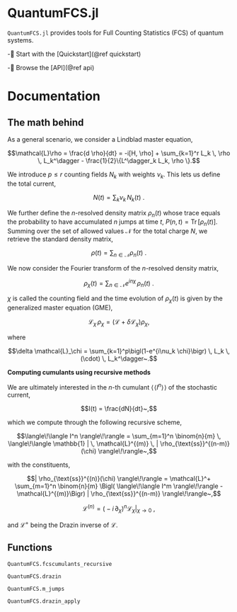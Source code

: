 # QuantumFCS.jl

`QuantumFCS.jl` provides tools for Full Counting Statistics (FCS) of quantum systems.

-📘 Start with the [Quickstart](@ref quickstart)

-🧭 Browse the [API](@ref api)

# Documentation 

## The math behind 

As a general scenario, we consider a Lindblad master equation,
```math
\mathcal{L}\rho = \frac{d \rho}{dt} = -i[H, \rho] + \sum_{k=1}^r L_k \, \rho \, L_k^\dagger - \frac{1}{2}\{L^\dagger_k L_k, \rho \}.
```
We introduce $p \le r$ counting fields $N_k$ with weights $\nu_k$. This lets us define the total current,

```math
N(t) = \sum_k \nu_k \, N_k(t)~.
```

We further define the $n$-resolved density matrix $\rho_n(t)$ whose trace equals the probability to have accumulated $n$ jumps at time $t$, $P(n,t) = \operatorname{Tr}[\rho_n(t)]$. Summing over the set of allowed values $\mathcal{N}$ for the total charge $N$, we retrieve the standard density matrix,

```math
\rho(t) = \sum_{n \in \mathcal{N}} \rho_n(t)~.
```

We now consider the Fourier transform of the $n$-resolved density matrix,

```math
\rho_{\chi}(t) = \sum_{n \in \mathcal{N}} e^{i n \chi} \, \rho_n(t)~.
```

$\chi$ is called the counting field and the time evolution of $\rho_{\chi}(t)$ is given by the generalized master equation (GME),

```math
\mathcal{L}_\chi \, \rho_\chi = \bigl(\mathcal{L} + \delta \mathcal{L}_\chi\bigr)\rho_\chi,
```

where

```math
\delta \mathcal{L}_\chi = \sum_{k=1}^p\bigl(1-e^{i\nu_k \chi}\bigr) \, L_k \, (\cdot) \, L_k^\dagger~.
```

**Computing cumulants using recursive methods**

We are ultimately interested in the $n$-th cumulant $\langle\!\langle I^n \rangle\!\rangle$ of the stochastic current,

```math
I(t) = \frac{dN}{dt}~,
```

which we compute through the following recursive scheme,

```math
\langle\!\langle I^n \rangle\!\rangle = \sum_{m=1}^n \binom{n}{m} \, \langle\!\langle \mathbb{1} | \, \mathcal{L}^{(m)} \, | \rho_{\text{ss}}^{(n-m)}(\chi) \rangle\!\rangle~,
```

with the constituents,

```math
| \rho_{\text{ss}}^{(n)}(\chi) \rangle\!\rangle = \mathcal{L}^+ \sum_{m=1}^n \binom{n}{m} \Bigl( \langle\!\langle I^m \rangle\!\rangle - \mathcal{L}^{(m)}\Bigr) | \rho_{\text{ss}}^{(n-m)} \rangle\!\rangle~,
```

```math
\mathcal{L}^{(n)} = \bigl(-i \, \partial_{\chi}\bigr)^n \mathcal{L}_\chi \Big|_{\chi \to 0}~,
```

and $\mathcal{L}^+$ being the Drazin inverse of $\mathcal{L}$.

## Functions 

```@docs 
QuantumFCS.fcscumulants_recursive
```

```@docs 
QuantumFCS.drazin
```

```@docs 
QuantumFCS.m_jumps
```

```@docs 
QuantumFCS.drazin_apply
```



